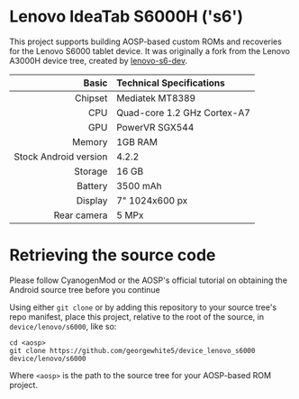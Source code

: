 Lenovo IdeaTab S6000H ('s6')
============================

This project supports building AOSP-based custom ROMs and recoveries for the Lenovo S6000 tablet device. It was originally a fork from the Lenovo A3000H device tree, created by [lenovo-s6-dev](https://github.com/lenovo-s6-dev).

Basic   | Technical Specifications
-------:|:-------------------------
Chipset | Mediatek MT8389
CPU     | Quad-core 1.2 GHz Cortex-A7
GPU     | PowerVR SGX544
Memory  | 1GB RAM
Stock Android version | 4.2.2
Storage | 16 GB
Battery | 3500 mAh
Display | 7" 1024x600 px
Rear camera  | 5 MPx

# Retrieving the source code
Please follow CyanogenMod or the AOSP's official tutorial on obtaining the Android source tree before you continue

Using either `git clone` or by adding this repository to your source tree's repo manifest, place this project, relative to the root of the source, in `device/lenovo/s6000`, like so:

```
cd <aosp>
git clone https://github.com/georgewhite5/device_lenovo_s6000 device/lenovo/s6000
```

Where `<aosp>` is the path to the source tree for your AOSP-based ROM project.
